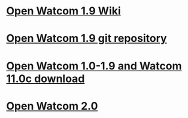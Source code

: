 # [Open Watcom 1.9 Wiki](https://github.com/open-watcom/open-watcom-1.9/wiki)
# [Open Watcom 1.9 git repository](https://github.com/open-watcom/owp4v1copy)
# [Open Watcom 1.0-1.9 and Watcom 11.0c download](https://github.com/open-watcom/open-watcom-1.9/releases)
# [Open Watcom 2.0](https://github.com/open-watcom/open-watcom-v2)
